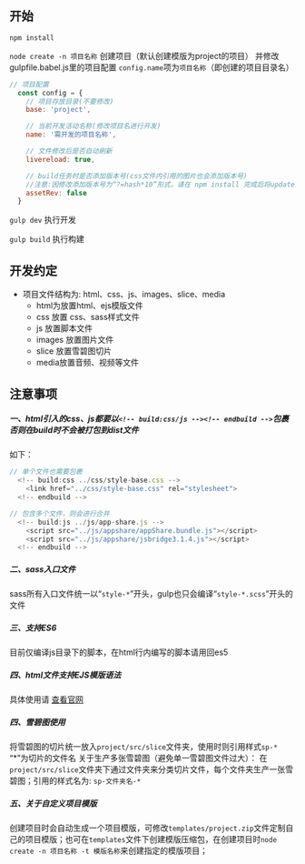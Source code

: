 ## 开始
`npm install`

`node create -n 项目名称` 创建项目（默认创建模版为project的项目）
并修改gulpfile.babel.js里的项目配置 `config.name`项为`项目名称`（即创建的项目目录名）
```javascript
// 项目配置
  const config = {
    // 项目存放目录(不要修改)
    base: 'project',

    // 当前开发活动名称(修改项目名进行开发)
    name: '需开发的项目名称',

    // 文件修改后是否自动刷新
    livereload: true,

    // build任务时是否添加版本号(css文件内引用的图片也会添加版本号)
    //注意:因修改添加版本号为“?=hash*10”形式，请在 npm install 完成后将update文件下的模块覆盖到node_modules
    assetRev: false
  }
```
`gulp dev` 执行开发

`gulp build` 执行构建

## 开发约定
* 项目文件结构为: html、css、js、images、slice、media
    *  html为放置html、ejs模版文件
    *  css 放置 css、sass样式文件
    *  js 放置脚本文件
    *  images 放置图片文件
    *  slice 放置雪碧图切片
    *  media放置音频、视频等文件

## 注意事项
##### 一、html引入的css、js都要以`<!-- build:css/js --><!-- endbuild -->`包裹否则在build时不会被打包到dist文件
如下：
```javascript
// 单个文件也需要包裹
  <!-- build:css ../css/style-base.css -->
    <link href="../css/style-base.css" rel="stylesheet">
  <!-- endbuild -->

// 包含多个文件，则会进行合并
  <!-- build:js ../js/app-share.js -->
    <script src="../js/appshare/appShare.bundle.js"></script>
    <script src="../js/appshare/jsbridge3.1.4.js"></script>
  <!-- endbuild -->
```

##### 二、sass入口文件
sass所有入口文件统一以“`style-*`”开头，gulp也只会编译“`style-*.scss`”开头的文件

##### 三、支持ES6
目前仅编译js目录下的脚本，在html行内编写的脚本请用回es5

##### 四、html文件支持EJS模版语法
具体使用请 [查看官网](http://www.embeddedjs.com/)

##### 四、雪碧图使用
将雪碧图的切片统一放入`project/src/slice`文件夹，使用时则引用样式`sp-*` “*”为切片的文件名
关于生产多张雪碧图（避免单一雪碧图文件过大）：
在`project/src/slice`文件夹下通过文件夹来分类切片文件，每个文件夹生产一张雪碧图；引用的样式名为: `sp-文件夹名-*`

##### 五、关于自定义项目模版
创建项目时会自动生成一个项目模版，可修改`templates/project.zip`文件定制自己的项目模版；也可在`templates`文件下创建模版压缩包，在创建项目时`node create -n 项目名称 -t 模版名称`来创建指定的模版项目；